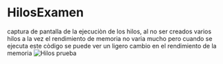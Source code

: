 # HilosExamen

captura de pantalla de la ejecuciòn de los hilos, al no ser creados varios hilos a la vez el rendimiento de memoria no varia 
mucho pero cuando se ejecuta este còdigo se puede ver un ligero cambio en el rendimiento de la memoria 
![Hilos prueba](https://user-images.githubusercontent.com/66538886/178620604-3668485b-7ad6-4870-b118-941ae55c2785.JPG)
